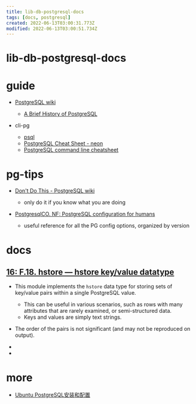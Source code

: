 ```yaml
---
title: lib-db-postgresql-docs
tags: [docs, postgresql]
created: 2022-06-13T03:00:31.773Z
modified: 2022-06-13T03:00:51.734Z
---
```


# lib-db-postgresql-docs

# guide

- [PostgreSQL wiki](https://wiki.postgresql.org/wiki/Main_Page)
  - [A Brief History of PostgreSQL](https://www.postgresql.org/docs/current/history.html)

- cli-pg
  - [psql](https://www.postgresql.org/docs/current/app-psql.html)
  - [PostgreSQL Cheat Sheet - neon](https://neon.tech/postgresql/postgresql-cheat-sheet)
  - [PostgreSQL command line cheatsheet](https://gist.github.com/Kartones/dd3ff5ec5ea238d4c546)
# pg-tips
- [Don't Do This - PostgreSQL wiki](https://wiki.postgresql.org/wiki/Don%27t_Do_This)
  - only do it if you know what you are doing

- [PostgresqlCO. NF: PostgreSQL configuration for humans](https://postgresqlco.nf/doc/en/param/)
  - useful reference for all the PG config options, organized by version
# docs

## [16: F.18. hstore — hstore key/value datatype](https://www.postgresql.org/docs/current/hstore.html)

- This module implements the `hstore` data type for storing sets of key/value pairs within a single PostgreSQL value. 
  - This can be useful in various scenarios, such as rows with many attributes that are rarely examined, or semi-structured data. 
  - Keys and values are simply text strings.
- The order of the pairs is not significant (and may not be reproduced on output).

- 
- 

# more
- [Ubuntu PostgreSQL安装和配置](https://www.cnblogs.com/Siegel/p/6917213.html)
